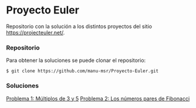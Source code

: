 Proyecto Euler
=========================================

Repositorio con la solución a los distintos proyectos del sitio https://projecteuler.net/.

### Repositorio

Para obtener la soluciones se puede clonar el repositorio:

```shell
$ git clone https://github.com/manu-msr/Proyecto-Euler.git
```


### Soluciones

[Problema 1: Múltiplos de 3 y 5](https://github.com/manu-msr/Proyecto-Euler/tree/master/1%20M%C3%BAltiplos%20de%203%20y%205)
[Problema 2: Los números pares de Fibonacci](https://github.com/manu-msr/Proyecto-Euler/tree/master/2%20Los%20n%C3%BAmeros%20pares%20de%20Fibonacci)
